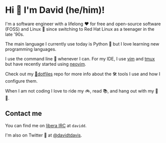 # Hi 👋 I'm David (he/him)!

I'm a software engineer with a lifelong ❤️ for free and open-source software (FOSS) and Linux 🐧
since switching to Red Hat Linux as a teenager in the late '90s.

The main language I currently use today is Python 🐍 but I love learning new programming languages.

I use the command line 🚀 whenever I can. For my IDE, I use [vim](https://www.vim.org/) and 
[tmux](https://github.com/tmux/tmux) but have recently started using [neovim](https://neovim.io/).

Check out my [📁dotfiles](https://github.com/daviddavis/dotfiles) repo
for more info about the 🛠️ tools I use and how I configure them.

When I am not coding I love to ride my 🚲, read 📚, and hang out with my 🐶🐶.

## Contact me

You can find me on [libera IRC](https://libera.chat/) at `davidd`.

I'm also on Twitter 🐤 at [@davidtdavis](https://twitter.com/davidtdavis).
